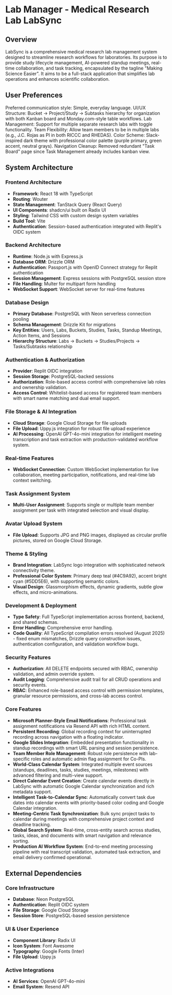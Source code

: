 # Lab Manager - Medical Research Lab LabSync

## Overview
LabSync is a comprehensive medical research lab management system designed to streamline research workflows for laboratories. Its purpose is to provide study lifecycle management, AI-powered standup meetings, real-time collaboration, and task tracking, encapsulated by the tagline "Making Science Easier". It aims to be a full-stack application that simplifies lab operations and enhances scientific collaboration.

## User Preferences
Preferred communication style: Simple, everyday language.
UI/UX Structure: Bucket → Project/Study → Subtasks hierarchy for organization with both Kanban board and Monday.com-style table workflows.
Lab Management: Support for multiple separate research labs with toggle functionality.
Team Flexibility: Allow team members to be in multiple labs (e.g., J.C. Rojas as PI in both RICCC and RHEDAS).
Color Scheme: Slack-inspired dark theme with professional color palette (purple primary, green accent, neutral grays).
Navigation Cleanup: Removed redundant "Task Board" page since Task Management already includes kanban view.

## System Architecture

### Frontend Architecture
- **Framework**: React 18 with TypeScript
- **Routing**: Wouter
- **State Management**: TanStack Query (React Query)
- **UI Components**: shadcn/ui built on Radix UI
- **Styling**: Tailwind CSS with custom design system variables
- **Build Tool**: Vite
- **Authentication**: Session-based authentication integrated with Replit's OIDC system

### Backend Architecture
- **Runtime**: Node.js with Express.js
- **Database ORM**: Drizzle ORM
- **Authentication**: Passport.js with OpenID Connect strategy for Replit authentication
- **Session Management**: Express sessions with PostgreSQL session store
- **File Handling**: Multer for multipart form handling
- **WebSocket Support**: WebSocket server for real-time features

### Database Design
- **Primary Database**: PostgreSQL with Neon serverless connection pooling
- **Schema Management**: Drizzle Kit for migrations
- **Key Entities**: Users, Labs, Buckets, Studies, Tasks, Standup Meetings, Action Items, and Sessions
- **Hierarchy Structure**: Labs → Buckets → Studies/Projects → Tasks/Subtasks relationship

### Authentication & Authorization
- **Provider**: Replit OIDC integration
- **Session Storage**: PostgreSQL-backed sessions
- **Authorization**: Role-based access control with comprehensive lab roles and ownership validation.
- **Access Control**: Whitelist-based access for registered team members with smart name matching and dual email support.

### File Storage & AI Integration
- **Cloud Storage**: Google Cloud Storage for file uploads
- **File Upload**: Uppy.js integration for robust file upload experience
- **AI Processing**: OpenAI GPT-4o-mini integration for intelligent meeting transcription and task extraction with production-validated workflow system.

### Real-time Features
- **WebSocket Connection**: Custom WebSocket implementation for live collaboration, meeting participation, notifications, and real-time lab context switching.

### Task Assignment System
- **Multi-User Assignment**: Supports single or multiple team member assignment per task with integrated selection and visual display.

### Avatar Upload System
- **File Upload**: Supports JPG and PNG images, displayed as circular profile pictures, stored on Google Cloud Storage.

### Theme & Styling
- **Brand Integration**: LabSync logo integration with sophisticated network connectivity theme.
- **Professional Color System**: Primary deep teal (#4C9A92), accent bright cyan (#5DD5E6), with supporting semantic colors.
- **Visual Design**: Glassmorphism effects, dynamic gradients, subtle glow effects, and micro-animations.

### Development & Deployment
- **Type Safety**: Full TypeScript implementation across frontend, backend, and shared schemas.
- **Error Handling**: Comprehensive error handling.
- **Code Quality**: All TypeScript compilation errors resolved (August 2025) - fixed enum mismatches, Drizzle query construction issues, authentication configuration, and validation workflow bugs.

### Security Features
- **Authorization**: All DELETE endpoints secured with RBAC, ownership validation, and admin override system.
- **Audit Logging**: Comprehensive audit trail for all CRUD operations and security events.
- **RBAC**: Enhanced role-based access control with permission templates, granular resource permissions, and cross-lab access control.

### Core Features
- **Microsoft Planner-Style Email Notifications**: Professional task assignment notifications via Resend API with rich HTML content.
- **Persistent Recording**: Global recording context for uninterrupted recording across navigation with a floating indicator.
- **Google Slides Integration**: Embedded presentation functionality in standup recordings with smart URL parsing and session persistence.
- **Team Member Role Management**: Robust role persistence with lab-specific roles and automatic admin flag assignment for Co-PIs.
- **World-Class Calendar System**: Integrated multiple event sources (standups, deadlines, tasks, studies, meetings, milestones) with advanced filtering and multi-view support.
- **Direct Calendar Event Creation**: Create calendar events directly in LabSync with automatic Google Calendar synchronization and rich metadata support.
- **Intelligent Task-to-Calendar Sync**: Automatically convert task due dates into calendar events with priority-based color coding and Google Calendar integration.
- **Meeting-Centric Task Synchronization**: Bulk sync project tasks to calendar during meetings with comprehensive project context and deadline tracking.
- **Global Search System**: Real-time, cross-entity search across studies, tasks, ideas, and documents with smart navigation and relevance sorting.
- **Production AI Workflow System**: End-to-end meeting processing pipeline with real transcript validation, automated task extraction, and email delivery confirmed operational.

## External Dependencies

### Core Infrastructure
- **Database**: Neon PostgreSQL
- **Authentication**: Replit OIDC system
- **File Storage**: Google Cloud Storage
- **Session Store**: PostgreSQL-based session persistence

### UI & User Experience
- **Component Library**: Radix UI
- **Icon System**: Font Awesome
- **Typography**: Google Fonts (Inter)
- **File Upload**: Uppy.js

### Active Integrations
- **AI Services**: OpenAI GPT-4o-mini
- **Email System**: Resend API